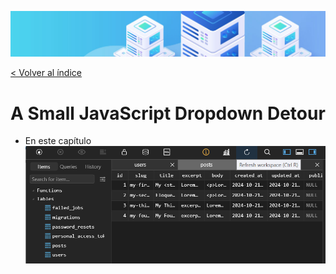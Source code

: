 ![Virtualización](/docs/images/header.png)

[< Volver al índice](/docs/ReadMe.md)

# A Small JavaScript Dropdown Detour

- En este capítulo 
![Virtualización](/docs/images/cap23.png)